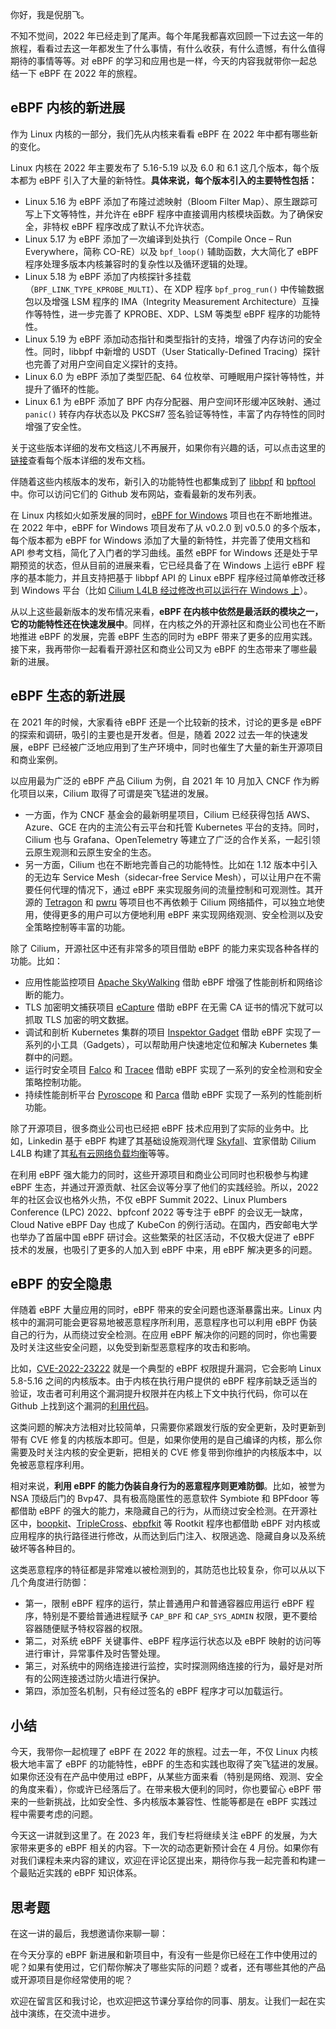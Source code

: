 你好，我是倪朋飞。

不知不觉间，2022 年已经走到了尾声。每个年尾我都喜欢回顾一下过去这一年的旅程，看看过去这一年都发生了什么事情，有什么收获，有什么遗憾，有什么值得期待的事情等等。对 eBPF 的学习和应用也是一样，今天的内容我就带你一起总结一下 eBPF 在 2022 年的旅程。

## eBPF 内核的新进展

作为 Linux 内核的一部分，我们先从内核来看看 eBPF 在 2022 年中都有哪些新的变化。

Linux 内核在 2022 年主要发布了 5.16-5.19 以及 6.0 和 6.1 这几个版本，每个版本都为 eBPF 引入了大量的新特性。**具体来说，每个版本引入的主要特性包括：**

- Linux 5.16 为 eBPF 添加了布隆过滤映射（Bloom Filter Map）、原生跟踪可写上下文等特性，并允许在 eBPF 程序中直接调用内核模块函数。为了确保安全，非特权 eBPF 程序改成了默认不允许状态。
- Linux 5.17 为 eBPF 添加了一次编译到处执行（Compile Once – Run Everywhere，简称 CO-RE）以及 `bpf_loop()` 辅助函数，大大简化了 eBPF 程序处理多版本内核兼容时的复杂性以及循环逻辑的处理。
- Linux 5.18 为 eBPF 添加了内核探针多挂载（`BPF_LINK_TYPE_KPROBE_MULTI`）、在 XDP 程序 `bpf_prog_run()` 中传输数据包以及增强 LSM 程序的 IMA（Integrity Measurement Architecture）互操作等特性，进一步完善了 KPROBE、XDP、LSM 等类型 eBPF 程序的功能特性。
- Linux 5.19 为 eBPF 添加动态指针和类型指针的支持，增强了内存访问的安全性。同时，libbpf 中新增的 USDT（User Statically-Defined Tracing）探针也完善了对用户空间自定义探针的支持。
- Linux 6.0 为 eBPF 添加了类型匹配、64 位枚举、可睡眠用户探针等特性，并提升了循环的性能。
- Linux 6.1 为 eBPF 添加了 BPF 内存分配器、用户空间环形缓冲区映射、通过 `panic()` 转存内存状态以及 PKCS#7 签名验证等特性，丰富了内存特性的同时增强了安全性。

关于这些版本详细的发布文档这儿不再展开，如果你有兴趣的话，可以点击这里的[链接](https://kernelnewbies.org/LinuxVersions)查看每个版本详细的发布文档。

伴随着这些内核版本的发布，新引入的功能特性也都集成到了 [libbpf](https://github.com/libbpf/libbpf) 和 [bpftool](https://github.com/libbpf/bpftool/) 中。你可以访问它们的 Github 发布网站，查看最新的发布列表。

在 Linux 内核如火如荼发展的同时，[eBPF for Windows](https://github.com/microsoft/ebpf-for-windows) 项目也在不断地推进。在 2022 年中，eBPF for Windows 项目发布了从 v0.2.0 到 v0.5.0 的多个版本，每个版本都为 eBPF for Windows 添加了大量的新特性，并完善了使用文档和 API 参考文档，简化了入门者的学习曲线。虽然 eBPF for Windows 还是处于早期预览的状态，但从目前的进展来看，它已经具备了在 Windows 上运行 eBPF 程序的基本能力，并且支持把基于 libbpf API 的 Linux eBPF 程序经过简单修改迁移到 Windows 平台（比如 [Cilium L4LB 经过修改也可以运行在 Windows 上](https://cloudblogs.microsoft.com/opensource/2022/02/22/getting-linux-based-ebpf-programs-to-run-with-ebpf-for-windows/)）。

从以上这些最新版本的发布情况来看，**eBPF 在内核中依然是最活跃的模块之一，它的功能特性还在快速发展中**。同样，在内核之外的开源社区和商业公司也在不断地推进 eBPF 的发展，完善 eBPF 生态的同时为 eBPF 带来了更多的应用实践。接下来，我再带你一起看看开源社区和商业公司又为 eBPF 的生态带来了哪些最新的进展。

## eBPF 生态的新进展

在 2021 年的时候，大家看待 eBPF 还是一个比较新的技术，讨论的更多是 eBPF 的探索和调研，吸引的主要也是开发者。但是，随着 2022 过去一年的快速发展，eBPF 已经被广泛地应用到了生产环境中，同时也催生了大量的新生开源项目和商业案例。

以应用最为广泛的 eBPF 产品 Cilium 为例，自 2021 年 10 月加入 CNCF 作为孵化项目以来，Cilium 取得了可谓是突飞猛进的发展。

- 一方面，作为 CNCF 基金会的最新明星项目，Cilium 已经获得包括 AWS、Azure、GCE 在内的主流公有云平台和托管 Kubernetes 平台的支持。同时，Cilium 也与 Grafana、OpenTelemetry 等建立了广泛的合作关系，一起引领云原生观测和云原生安全的生态。
- 另一方面，Cilium 也在不断地完善自己的功能特性。比如在 1.12 版本中引入的无边车 Service Mesh（sidecar-free Service Mesh），可以让用户在不需要任何代理的情况下，通过 eBPF 来实现服务间的流量控制和可观测性。其开源的 [Tetragon](https://github.com/cilium/tetragon) 和 [pwru](https://github.com/cilium/pwru) 等项目也不再依赖于 Cilium 网络插件，可以独立地使用，使得更多的用户可以方便地利用 eBPF 来实现网络观测、安全检测以及安全策略控制等丰富的功能。

除了 Cilium，开源社区中还有非常多的项目借助 eBPF 的能力来实现各种各样的功能。比如：

- 应用性能监控项目 [Apache SkyWalking](https://github.com/apache/skywalking-rover) 借助 eBPF 增强了性能剖析和网络诊断的能力。
- TLS 加密明文捕获项目 [eCapture](https://github.com/gojue/ecapture) 借助 eBPF 在无需 CA 证书的情况下就可以抓取 TLS 加密的明文数据。
- 调试和剖析 Kubernetes 集群的项目 [Inspektor Gadget](https://github.com/inspektor-gadget/inspektor-gadget) 借助 eBPF 实现了一系列的小工具（Gadgets），可以帮助用户快速地定位和解决 Kubernetes 集群中的问题。
- 运行时安全项目 [Falco](https://github.com/falcosecurity/falco) 和 [Tracee](https://github.com/aquasecurity/tracee) 借助 eBPF 实现了一系列的安全检测和安全策略控制功能。
- 持续性能剖析平台 [Pyroscope](https://github.com/pyroscope-io/pyroscope) 和 [Parca](https://github.com/parca-dev/parca) 借助 eBPF 实现了一系列的性能剖析功能。

除了开源项目，很多商业公司也已经把 eBPF 技术应用到了实际的业务中。比如，Linkedin 基于 eBPF 构建了其基础设施观测代理 [Skyfall](https://engineering.linkedin.com/blog/2022/skyfall--ebpf-agent-for-infrastructure-observability)、宜家借助 Cilium L4LB 构建了其[私有云网络负载均衡](https://www.youtube.com/watch?v=sg-F_R-ZVNc)等等。

在利用 eBPF 强大能力的同时，这些开源项目和商业公司同时也积极参与构建 eBPF 生态，并通过开源贡献、社区会议等分享了他们的实践经验。所以，2022 年的社区会议也格外火热，不仅 eBPF Summit 2022、Linux Plumbers Conference (LPC) 2022、bpfconf 2022 等专注于 eBPF 的会议无一缺席，Cloud Native eBPF Day 也成了 KubeCon 的例行活动。在国内，西安邮电大学也举办了首届中国 eBPF 研讨会。这些繁荣的社区活动，不仅极大促进了 eBPF 技术的发展，也吸引了更多的人加入到 eBPF 中来，用 eBPF 解决更多的问题。

## eBPF 的安全隐患

伴随着 eBPF 大量应用的同时，eBPF 带来的安全问题也逐渐暴露出来。Linux 内核中的漏洞可能会更容易地被恶意程序所利用，恶意程序也可以利用 eBPF 伪装自己的行为，从而绕过安全检测。在应用 eBPF 解决你的问题的同时，你也需要及时关注这些安全问题，以免受到新型恶意程序的攻击和影响。

比如，[CVE-2022-23222](https://www.cvedetails.com/cve/CVE-2022-23222/) 就是一个典型的 eBPF 权限提升漏洞，它会影响 Linux 5.8-5.16 之间的内核版本。由于内核在执行用户提供的 eBPF 程序前缺乏适当的验证，攻击者可利用这个漏洞提升权限并在内核上下文中执行代码，你可以在 Github 上找到这个漏洞的[利用代码](https://github.com/tr3ee/CVE-2022-23222)。

这类问题的解决方法相对比较简单，只需要你紧跟发行版的安全更新，及时更新到带有 CVE 修复的内核版本即可。但是，如果你使用的是自己编译的内核，那么你需要及时关注内核的安全更新，把相关的 CVE 修复带到你维护的内核版本中，以免被恶意程序利用。

相对来说，**利用 eBPF 的能力伪装自身行为的恶意程序则更难防御**。比如，被誉为 NSA 顶级后门的 Bvp47、具有极高隐匿性的恶意软件 Symbiote 和 BPFdoor 等都借助 eBPF 的强大的能力，来隐藏自己的行为，从而绕过安全检测。在开源社区中，[boopkit](https://github.com/krisnova/boopkit)、[TripleCross](https://github.com/h3xduck/TripleCross)、[ebpfkit](https://github.com/Gui774ume/ebpfkit) 等 Rootkit 程序也都借助 eBPF 对内核或应用程序的执行路径进行修改，从而达到后门注入、权限逃逸、隐藏自身以及系统破坏等各种目的。

这类恶意程序的特征都是非常难以被检测到的，其防范也比较复杂，你可以从以下几个角度进行防御：

- 第一，限制 eBPF 程序的运行，禁止普通用户和普通容器应用运行 eBPF 程序，特别是不要给普通进程赋予 `CAP_BPF` 和 `CAP_SYS_ADMIN` 权限，更不要给容器随便赋予特权容器的权限。
- 第二，对系统 eBPF 关键事件、eBPF 程序运行状态以及 eBPF 映射的访问等进行审计，异常事件及时告警处理。
- 第三，对系统中的网络连接进行监控，实时探测网络连接的行为，最好是对所有的公网连接透过防火墙进行保护。
- 第四，添加签名机制，只有经过签名的 eBPF 程序才可以加载运行。

## 小结

今天，我带你一起梳理了 eBPF 在 2022 年的旅程。过去一年，不仅 Linux 内核极大地丰富了 eBPF 的功能特性，eBPF 的生态和实践也取得了突飞猛进的发展。如果你还没有在产品中使用过 eBPF，从某些方面来看（特别是网络、观测、安全的角度来看），你或许已经落后了。在带来极大便利的同时，你也要留心 eBPF 带来的一些新挑战，比如安全性、多内核版本兼容性、性能等都是在 eBPF 实践过程中需要考虑的问题。

今天这一讲就到这里了。在 2023 年，我们专栏将继续关注 eBPF 的发展，为大家带来更多的 eBPF 相关的内容。下一次的动态更新预计会在 4 月份。如果你有对我们课程未来内容的建议，欢迎在评论区提出来，期待你与我一起完善和构建一个最贴近实践的 eBPF 知识体系。

## 思考题

在这一讲的最后，我想邀请你来聊一聊：

在今天分享的 eBPF 新进展和新项目中，有没有一些是你已经在工作中使用过的呢？如果有使用过，它们帮你解决了哪些实际的问题？或者，还有哪些其他的产品或开源项目是你经常使用的呢？

欢迎在留言区和我讨论，也欢迎把这节课分享给你的同事、朋友。让我们一起在实战中演练，在交流中进步。
